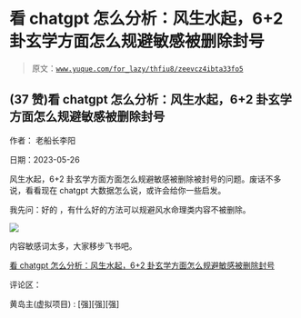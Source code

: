 # 看 chatgpt 怎么分析：风生水起，6+2 卦玄学方面怎么规避敏感被删除封号

> 原文：[`www.yuque.com/for_lazy/thfiu8/zeevcz4ibta33fo5`](https://www.yuque.com/for_lazy/thfiu8/zeevcz4ibta33fo5)



## (37 赞)看 chatgpt 怎么分析：风生水起，6+2 卦玄学方面怎么规避敏感被删除封号 

作者： 老船长李阳 

日期：2023-05-26 

风生水起，6+2 卦玄学方面方面怎么规避敏感被删除被封号的问题。废话不多说，看看现在 chatgpt 大数据怎么说，或许会给你一些启发。 

我先问：好的 ，有什么好的方法可以规避风水命理类内容不被删除。 

![](img/c51bfa8a82f0f048168c32d24c8e2be7.png) 

内容敏感词太多，大家移步飞书吧。 

[看 chatgpt 怎么分析：风生水起，6+2 卦玄学方面怎么规避敏感被删除封号](https://und276ymfr.feishu.cn/docx/KKACdp31KoAyyuxTpHEcA3a2nhd) 

评论区： 

黄岛主(虚拟项目) : [强][强][强]